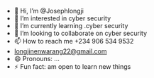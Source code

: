 - 👋 Hi, I’m @Josephlongji
- 👀 I’m interested in cyber security
- 🌱 I’m currently learning .cyber security
- 💞️ I’m looking to collaborate on cyber security
- 📫 How to reach me +234 906 534 9532
- longjinenwarang22@gmail.com
- 😄 Pronouns: ...
- ⚡ Fun fact: am open to learn new things

<!---
Josephlongji/Josephlongji is a ✨ special ✨ repository because its `README.md` (this file) appears on your GitHub profile.
You can click the Preview link to take a look at your changes.
--->
